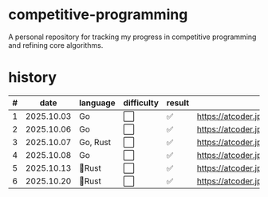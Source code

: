 # competitive-programming
A personal repository for tracking my progress in competitive programming and refining core algorithms.

# history

| # | date | language | difficulty | result | task |
| ---- | ---- | ---- | ---- | ---- | ---- |
| 1 | 2025.10.03 | Go | ⬜ | ✅ | https://atcoder.jp/contests/abc418/tasks/abc418_a |
| 2 | 2025.10.06 | Go | ⬜ | ✅ | https://atcoder.jp/contests/abc412/tasks/abc412_a |
| 3 | 2025.10.07 | Go, Rust | ⬜ | ✅ | https://atcoder.jp/contests/abc409/tasks/abc409_a |
| 4 | 2025.10.08 | Go | ⬜ | ✅ | https://atcoder.jp/contests/abc408/tasks/abc408_a |
| 5 | 2025.10.13 | 🦀Rust | ⬜ | ✅ | https://atcoder.jp/contests/abc416/tasks/abc416_a |
| 6 | 2025.10.20 | 🦀Rust | ⬜ | ✅ | https://atcoder.jp/contests/abc424/tasks/abc424_b |

